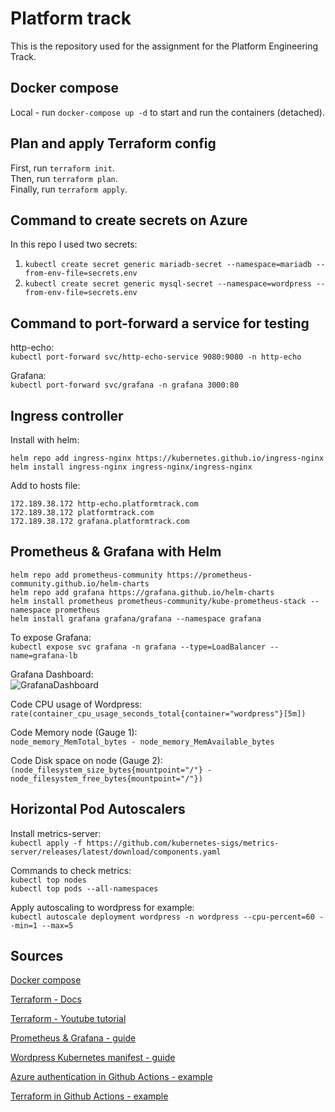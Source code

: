 # Platform track
This is the repository used for the assignment for the Platform Engineering Track.

## Docker compose
Local - run `docker-compose up -d` to start and run the containers (detached).

## Plan and apply Terraform config
First, run `terraform init`.\
Then, run `terraform plan`.\
Finally, run `terraform apply`.

## Command to create secrets on Azure
In this repo I used two secrets:
1. `kubectl create secret generic mariadb-secret --namespace=mariadb --from-env-file=secrets.env`
2. `kubectl create secret generic mysql-secret --namespace=wordpress --from-env-file=secrets.env`

## Command to port-forward a service for testing
http-echo: \
`kubectl port-forward svc/http-echo-service 9080:9080 -n http-echo`

Grafana: \
`kubectl port-forward svc/grafana -n grafana 3000:80`

## Ingress controller
Install with helm: 
```
helm repo add ingress-nginx https://kubernetes.github.io/ingress-nginx
helm install ingress-nginx ingress-nginx/ingress-nginx
```

Add to hosts file: 
```
172.189.38.172 http-echo.platformtrack.com
172.189.38.172 platformtrack.com
172.189.38.172 grafana.platformtrack.com
```

## Prometheus & Grafana with Helm
```
helm repo add prometheus-community https://prometheus-community.github.io/helm-charts
helm repo add grafana https://grafana.github.io/helm-charts
helm install prometheus prometheus-community/kube-prometheus-stack --namespace prometheus
helm install grafana grafana/grafana --namespace grafana
```

To expose Grafana:\
`kubectl expose svc grafana -n grafana --type=LoadBalancer --name=grafana-lb`

Grafana Dashboard:\
![GrafanaDashboard](https://github.com/user-attachments/assets/3e23691d-31bf-4074-8622-f241cace050e)

Code CPU usage of Wordpress:\
`rate(container_cpu_usage_seconds_total{container="wordpress"}[5m])`

Code Memory node (Gauge 1):\
`node_memory_MemTotal_bytes - node_memory_MemAvailable_bytes`

Code Disk space on node (Gauge 2):\
`(node_filesystem_size_bytes{mountpoint="/"} - node_filesystem_free_bytes{mountpoint="/"})`

## Horizontal Pod Autoscalers
Install metrics-server:\
`kubectl apply -f https://github.com/kubernetes-sigs/metrics-server/releases/latest/download/components.yaml`

Commands to check metrics:\
`kubectl top nodes`\
`kubectl top pods --all-namespaces`

Apply autoscaling to wordpress for example:\
`kubectl autoscale deployment wordpress -n wordpress --cpu-percent=60 --min=1 --max=5`

## Sources
[Docker compose](https://docs.docker.com/compose/gettingstarted/)

[Terraform - Docs](https://registry.terraform.io/providers/hashicorp/azurerm/latest/docs/resources/kubernetes_cluster)

[Terraform - Youtube tutorial](https://www.youtube.com/watch?v=wPD_zdkfRw8)

[Prometheus & Grafana - guide](https://signoz.io/guides/how-to-install-prometheus-and-grafana-on-docker/)

[Wordpress Kubernetes manifest - guide](https://engr-syedusmanahmad.medium.com/wordpress-on-kubernetes-cluster-step-by-step-guide-749cb53e27c7)

[Azure authentication in Github Actions - example](https://github.com/Azure/login/blob/master/.github/workflows/azure-login-positive.yml)

[Terraform in Github Actions - example](https://github.com/hashicorp-education/learn-terraform-github-actions/blob/main/.github/workflows/terraform.yml)

